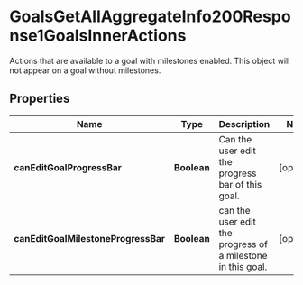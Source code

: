 

# GoalsGetAllAggregateInfo200Response1GoalsInnerActions

Actions that are available to a goal with milestones enabled. This object will not appear on a goal without milestones.

## Properties

| Name | Type | Description | Notes |
|------------ | ------------- | ------------- | -------------|
|**canEditGoalProgressBar** | **Boolean** | Can the user edit the progress bar of this goal. |  [optional] |
|**canEditGoalMilestoneProgressBar** | **Boolean** | can the user edit the progress of a milestone in this goal. |  [optional] |



